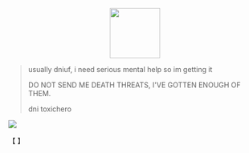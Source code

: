 
  <p align="center">
 <img width="100" height="100" src="[download (1)](https://github.com/user-attachments/assets/050d4073-066f-4b85-81d1-ac2191e82f1e)">
   

> usually dniuf, i need serious mental help so im getting it
>
> DO NOT SEND ME DEATH THREATS, I'VE GOTTEN ENOUGH OF THEM.
>
> dni toxichero




![](https://komarev.com/ghpvc/?username=ELLERN4TE&color=000000&label=soldiers&style=for-the-badge)

【    】　




